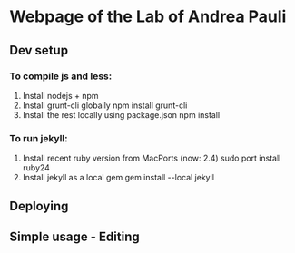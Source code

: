Webpage of the Lab of Andrea Pauli
==================================


Dev setup
---------

### To compile js and less:

1. Install nodejs + npm
2. Install grunt-cli globally
    npm install grunt-cli
3. Install the rest locally using package.json
    npm install

### To run jekyll:

1. Install recent ruby version from MacPorts (now: 2.4)
    sudo port install ruby24
2. Install jekyll as a local gem
    gem install --local jekyll


Deploying
---------


Simple usage - Editing
----------------------
